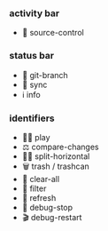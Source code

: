 ### activity bar

- 🌿 source-control

### status bar

- 🌿 git-branch
- 🔄 sync
- ℹ️ info

### identifiers

- 🏃‍♂️ play
- ⚖️ compare-changes
- 🤸‍♀️ split-horizontal
- 🗑 trash / trashcan
- 🧽 clear-all
- 🚰 filter
- 🍺 refresh
- 🛑 debug-stop
- 🎬 debug-restart
